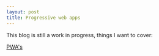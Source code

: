 ```yaml
---
layout: post
title: Progressive web apps
---
```


This blog is still a work in progress, things I want to cover:

[PWA's](https://developers.google.com/web/progressive-web-apps/)
